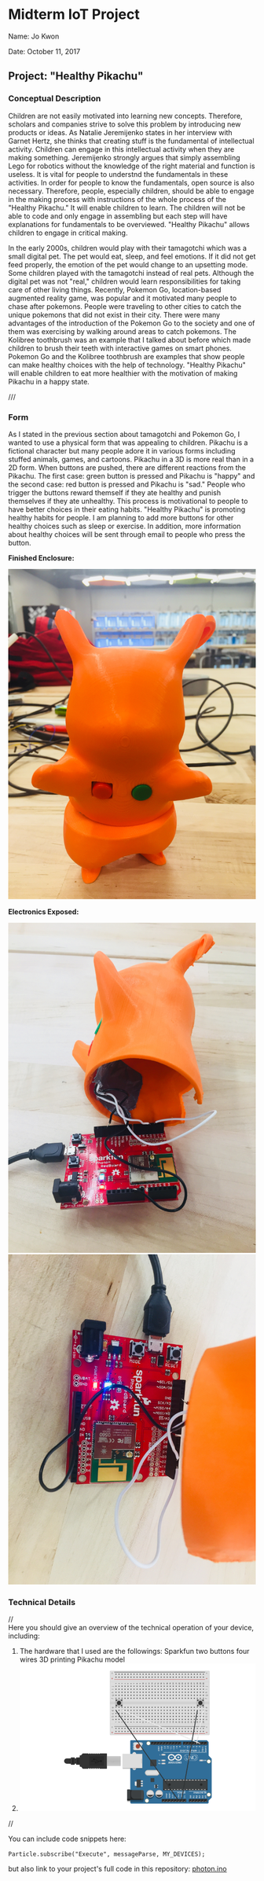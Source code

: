 # Midterm IoT Project

Name:  Jo Kwon

Date:  October 11, 2017

## Project: "Healthy Pikachu"

### Conceptual Description

Children are not easily motivated into learning new concepts. Therefore, scholars and companies strive to solve this problem by introducing new products or ideas. As Natalie Jeremijenko states in her interview with Garnet Hertz, she thinks that creating stuff is the fundamental of intellectual activity. Children can engage in this intellectual activity when they are making something. Jeremijenko strongly argues that simply assembling Lego for robotics without the knowledge of the right material and function is useless. It is vital for people to understnd the fundamentals in these activities. In order for people to know the fundamentals, open source is also necessary. Therefore, people, especially children, should be able to engage in the making process with instructions of the whole process of the "Healthy Pikachu." It will enable children to learn. The children will not be able to code and only engage in assembling but each step will have explanations for fundamentals to be overviewed. "Healthy Pikachu" allows children to engage in critical making. 

In the early 2000s, children would play with their tamagotchi which was a small digital pet. The pet would eat, sleep, and feel emotions. If it did not get feed properly, the emotion of the pet would change to an upsetting mode. Some children played with the tamagotchi instead of real pets. Although the digital pet was not "real," children would learn responsibilities for taking care of other living things. Recently, Pokemon Go, location-based augmented reality game, was popular and it motivated many people to chase after pokemons. People were traveling to other cities to catch the unique pokemons that did not exist in their city. There were many advantages of the introduction of the Pokemon Go to the society and one of them was exercising by walking around areas to catch pokemons. The Kolibree toothbrush was an example that I talked about before which made children to brush their teeth with interactive games on smart phones. Pokemon Go and the Kolibree toothbrush are examples that show people can make healthy choices with the help of technology. "Healthy Pikachu" will enable children to eat more healthier with the motivation of making Pikachu in a happy state. 


///
### Form

As I stated in the previous section about tamagotchi and Pokemon Go, I wanted to use a physical form that was appealing to children. Pikachu is a fictional character but many people adore it in various forms including stuffed animals, games, and cartoons. Pikachu in a 3D is more real than in a 2D form. When buttons are pushed, there are different reactions from the Pikachu. The first case: green button is pressed and Pikachu is "happy" and the second case: red button is pressed and Pikachu is "sad." People who trigger the buttons reward themself if they ate healthy and punish themselves if they ate unhealthy. This process is motivational to people to have better choices in their eating habits. "Healthy Pikachu" is promoting healthy habits for people. I am planning to add more buttons for other healthy choices such as sleep or exercise. In addition, more information about healthy choices will be sent through email to people who press the button.

**Finished Enclosure:**

![Finished Enclosure](finishpikachu.jpg)

**Electronics Exposed:**

![Enclosure with electronics exposed](exposed_pikachu.jpg)
![Enclosure2 with electronics exposed](exposed_pikachu2.jpg)

### Technical Details
//   
Here you should give an overview of the technical operation of your device, including:
1. The hardware that I used are the followings:
Sparkfun
two buttons
four wires
3D printing Pikachu model
2. ![Wiring Diagram](healthypikachu_photon.png)

//

You can include code snippets here:

```
Particle.subscribe("Execute", messageParse, MY_DEVICES);
```

but also link to your project's full code in this repository:  [photon.ino](photon.ino)



